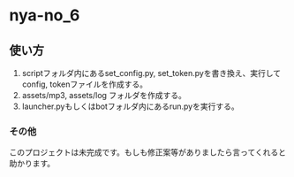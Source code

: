 # nya-no_6

## 使い方
1. scriptフォルダ内にあるset_config.py, set_token.pyを書き換え、実行してconfig, tokenファイルを作成する。
2. assets/mp3, assets/log フォルダを作成する。
3. launcher.pyもしくはbotフォルダ内にあるrun.pyを実行する。

### その他
このプロジェクトは未完成です。もしも修正案等がありましたら言ってくれると助かります。
